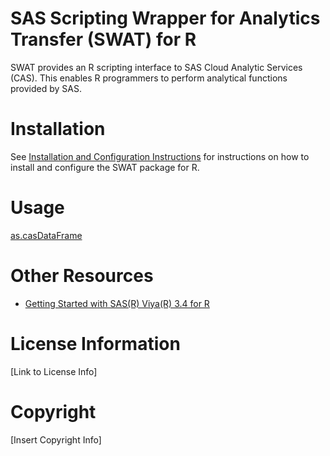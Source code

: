 # SAS Scripting Wrapper for Analytics Transfer (SWAT) for R
SWAT provides an R scripting interface to SAS Cloud Analytic Services (CAS). This enables R programmers to perform analytical functions provided by SAS.
 
# Installation
See [Installation and Configuration Instructions](https://github.com/sassoftware/R-swat#installation-and-configuration) for instructions on how to install and configure the SWAT package for R.

# Usage
[as.casDataFrame](https://github.com/sabisw/r-swat-doc/wiki/as.casTable)

# Other Resources
* [Getting Started with SAS(R) Viya(R) 3.4 for R](https://documentation.sas.com/?cdcId=pgmcdc&cdcVersion=8.11&docsetId=caspg3r&docsetTarget=titlepage.htm)

# License Information
[Link to License Info]

# Copyright
[Insert Copyright Info]
